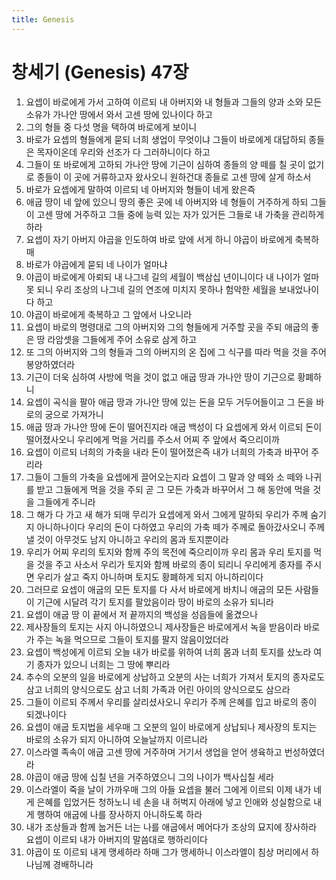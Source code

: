 ```yaml
---
title: Genesis
---
```


# 창세기 (Genesis) 47장
1. 요셉이 바로에게 가서 고하여 이르되 내 아버지와 내 형들과 그들의 양과 소와 모든 소유가 가나안 땅에서 와서 고센 땅에 있나이다 하고
1. 그의 형들 중 다섯 명을 택하여 바로에게 보이니
1. 바로가 요셉의 형들에게 묻되 너희 생업이 무엇이냐 그들이 바로에게 대답하되 종들은 목자이온데 우리와 선조가 다 그러하니이다 하고
1. 그들이 또 바로에게 고하되 가나안 땅에 기근이 심하여 종들의 양 떼를 칠 곳이 없기로 종들이 이 곳에 거류하고자 왔사오니 원하건대 종들로 고센 땅에 살게 하소서
1. 바로가 요셉에게 말하여 이르되 네 아버지와 형들이 네게 왔은즉
1. 애굽 땅이 네 앞에 있으니 땅의 좋은 곳에 네 아버지와 네 형들이 거주하게 하되 그들이 고센 땅에 거주하고 그들 중에 능력 있는 자가 있거든 그들로 내 가축을 관리하게 하라
1. 요셉이 자기 아버지 야곱을 인도하여 바로 앞에 서게 하니 야곱이 바로에게 축복하매
1. 바로가 야곱에게 묻되 네 나이가 얼마냐
1. 야곱이 바로에게 아뢰되 내 나그네 길의 세월이 백삼십 년이니이다 내 나이가 얼마 못 되니 우리 조상의 나그네 길의 연조에 미치지 못하나 험악한 세월을 보내었나이다 하고
1. 야곱이 바로에게 축복하고 그 앞에서 나오니라
1. 요셉이 바로의 명령대로 그의 아버지와 그의 형들에게 거주할 곳을 주되 애굽의 좋은 땅 라암셋을 그들에게 주어 소유로 삼게 하고
1. 또 그의 아버지와 그의 형들과 그의 아버지의 온 집에 그 식구를 따라 먹을 것을 주어 봉양하였더라
1. 기근이 더욱 심하여 사방에 먹을 것이 없고 애굽 땅과 가나안 땅이 기근으로 황폐하니
1. 요셉이 곡식을 팔아 애굽 땅과 가나안 땅에 있는 돈을 모두 거두어들이고 그 돈을 바로의 궁으로 가져가니
1. 애굽 땅과 가나안 땅에 돈이 떨어진지라 애굽 백성이 다 요셉에게 와서 이르되 돈이 떨어졌사오니 우리에게 먹을 거리를 주소서 어찌 주 앞에서 죽으리이까
1. 요셉이 이르되 너희의 가축을 내라 돈이 떨어졌은즉 내가 너희의 가축과 바꾸어 주리라
1. 그들이 그들의 가축을 요셉에게 끌어오는지라 요셉이 그 말과 양 떼와 소 떼와 나귀를 받고 그들에게 먹을 것을 주되 곧 그 모든 가축과 바꾸어서 그 해 동안에 먹을 것을 그들에게 주니라
1. 그 해가 다 가고 새 해가 되매 무리가 요셉에게 와서 그에게 말하되 우리가 주께 숨기지 아니하나이다 우리의 돈이 다하였고 우리의 가축 떼가 주께로 돌아갔사오니 주께 낼 것이 아무것도 남지 아니하고 우리의 몸과 토지뿐이라
1. 우리가 어찌 우리의 토지와 함께 주의 목전에 죽으리이까 우리 몸과 우리 토지를 먹을 것을 주고 사소서 우리가 토지와 함께 바로의 종이 되리니 우리에게 종자를 주시면 우리가 살고 죽지 아니하며 토지도 황폐하게 되지 아니하리이다
1. 그러므로 요셉이 애굽의 모든 토지를 다 사서 바로에게 바치니 애굽의 모든 사람들이 기근에 시달려 각기 토지를 팔았음이라 땅이 바로의 소유가 되니라
1. 요셉이 애굽 땅 이 끝에서 저 끝까지의 백성을 성읍들에 옮겼으나
1. 제사장들의 토지는 사지 아니하였으니 제사장들은 바로에게서 녹을 받음이라 바로가 주는 녹을 먹으므로 그들이 토지를 팔지 않음이었더라
1. 요셉이 백성에게 이르되 오늘 내가 바로를 위하여 너희 몸과 너희 토지를 샀노라 여기 종자가 있으니 너희는 그 땅에 뿌리라
1. 추수의 오분의 일을 바로에게 상납하고 오분의 사는 너희가 가져서 토지의 종자로도 삼고 너희의 양식으로도 삼고 너희 가족과 어린 아이의 양식으로도 삼으라
1. 그들이 이르되 주께서 우리를 살리셨사오니 우리가 주께 은혜를 입고 바로의 종이 되겠나이다
1. 요셉이 애굽 토지법을 세우매 그 오분의 일이 바로에게 상납되나 제사장의 토지는 바로의 소유가 되지 아니하여 오늘날까지 이르니라
1. 이스라엘 족속이 애굽 고센 땅에 거주하며 거기서 생업을 얻어 생육하고 번성하였더라
1. 야곱이 애굽 땅에 십칠 년을 거주하였으니 그의 나이가 백사십칠 세라
1. 이스라엘이 죽을 날이 가까우매 그의 아들 요셉을 불러 그에게 이르되 이제 내가 네게 은혜를 입었거든 청하노니 네 손을 내 허벅지 아래에 넣고 인애와 성실함으로 내게 행하여 애굽에 나를 장사하지 아니하도록 하라
1. 내가 조상들과 함께 눕거든 너는 나를 애굽에서 메어다가 조상의 묘지에 장사하라 요셉이 이르되 내가 아버지의 말씀대로 행하리이다
1. 야곱이 또 이르되 내게 맹세하라 하매 그가 맹세하니 이스라엘이 침상 머리에서 하나님께 경배하니라